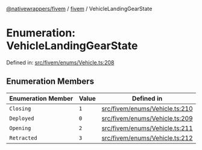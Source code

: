 [@nativewrappers/fivem](../../README.md) / [fivem](../README.md) / VehicleLandingGearState

# Enumeration: VehicleLandingGearState

Defined in: [src/fivem/enums/Vehicle.ts:208](https://github.com/nativewrappers/nativewrappers/blob/11c6a49b7dbba5233f7fb8c63e2382099dcf6c28/src/fivem/enums/Vehicle.ts#L208)

## Enumeration Members

| Enumeration Member | Value | Defined in |
| ------ | ------ | ------ |
| <a id="closing"></a> `Closing` | `1` | [src/fivem/enums/Vehicle.ts:210](https://github.com/nativewrappers/nativewrappers/blob/11c6a49b7dbba5233f7fb8c63e2382099dcf6c28/src/fivem/enums/Vehicle.ts#L210) |
| <a id="deployed"></a> `Deployed` | `0` | [src/fivem/enums/Vehicle.ts:209](https://github.com/nativewrappers/nativewrappers/blob/11c6a49b7dbba5233f7fb8c63e2382099dcf6c28/src/fivem/enums/Vehicle.ts#L209) |
| <a id="opening"></a> `Opening` | `2` | [src/fivem/enums/Vehicle.ts:211](https://github.com/nativewrappers/nativewrappers/blob/11c6a49b7dbba5233f7fb8c63e2382099dcf6c28/src/fivem/enums/Vehicle.ts#L211) |
| <a id="retracted"></a> `Retracted` | `3` | [src/fivem/enums/Vehicle.ts:212](https://github.com/nativewrappers/nativewrappers/blob/11c6a49b7dbba5233f7fb8c63e2382099dcf6c28/src/fivem/enums/Vehicle.ts#L212) |
